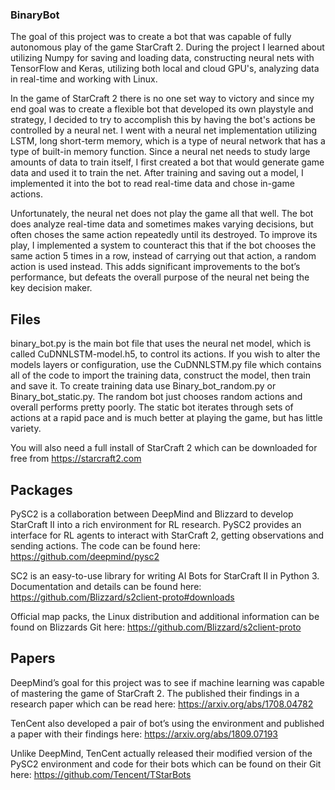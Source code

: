 ### BinaryBot
The goal of this project was to create a bot that was capable of fully autonomous play of the game StarCraft 2. During the project I learned about utilizing Numpy for saving and loading data, constructing neural nets with TensorFlow and Keras, utilizing both local and cloud GPU's, analyzing data in real-time and working with Linux.

In the game of StarCraft 2 there is no one set way to victory and since my end goal was to create a flexible bot that developed its own playstyle and strategy, I decided to try to accomplish this by having the bot's actions be controlled by a neural net. I went with a neural net implementation utilizing LSTM, long short-term memory, which is a type of neural network that has a type of built-in memory function. Since a neural net needs to study large amounts of data to train itself, I first created a bot that would generate game data and used it to train the net. After training and saving out a model, I implemented it into the bot to read real-time data and chose in-game actions. 

Unfortunately, the neural net does not play the game all that well. The bot does analyze real-time data and sometimes makes varying decisions, but often choses the same action repeatedly until its destroyed. To improve its play, I implemented a system to counteract this that if the bot chooses the same action 5 times in a row, instead of carrying out that action, a random action is used instead. This adds significant improvements to the bot’s performance, but defeats the overall purpose of the neural net being the key decision maker.

## Files
binary_bot.py is the main bot file that uses the neural net model, which is called CuDNNLSTM-model.h5, to control its actions. If you wish to alter the models layers or configuration, use the CuDNNLSTM.py file which contains all of the code to import the training data, construct the model, then train and save it. To create training data use Binary_bot_random.py or Binary_bot_static.py. The random bot just chooses random actions and overall performs pretty poorly. The static bot iterates through sets of actions at a rapid pace and is much better at playing the game, but has little variety.

You will also need a full install of StarCraft 2 which can be downloaded for free from https://starcraft2.com

## Packages
PySC2 is a collaboration between DeepMind and Blizzard to develop StarCraft II into a rich environment for RL research. PySC2 provides an interface for RL agents to interact with StarCraft 2, getting observations and sending actions. The code can be found here: https://github.com/deepmind/pysc2

SC2 is an easy-to-use library for writing AI Bots for StarCraft II in Python 3. Documentation and details can be found here: https://github.com/Blizzard/s2client-proto#downloads

Official map packs, the Linux distribution and additional information can be found on Blizzards Git here: https://github.com/Blizzard/s2client-proto

## Papers
DeepMind’s goal for this project was to see if machine learning was capable of mastering the game of StarCraft 2. The published their findings in a research paper which can be read here: https://arxiv.org/abs/1708.04782

TenCent also developed a pair of bot’s using the environment and published a paper with their findings here: https://arxiv.org/abs/1809.07193

Unlike DeepMind, TenCent actually released their modified version of the PySC2 environment and code for their bots which can be found on their Git here: https://github.com/Tencent/TStarBots
